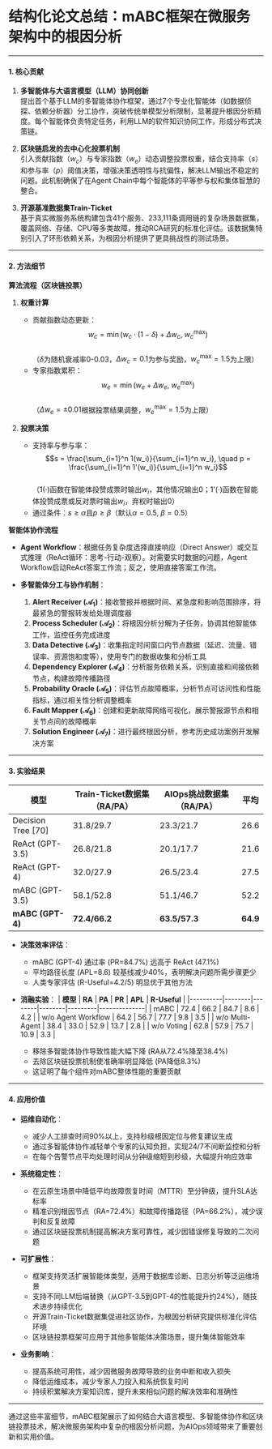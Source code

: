 # 结构化论文总结：mABC框架在微服务架构中的根因分析

---

#### **1. 核心贡献**
1. **多智能体与大语言模型（LLM）协同创新**  
   提出首个基于LLM的多智能体协作框架，通过7个专业化智能体（如数据侦探、依赖分析器）分工协作，突破传统单模型分析限制，显著提升根因分析精度。每个智能体负责特定任务，利用LLM的软件知识协同工作，形成分布式决策链。

2. **区块链启发的去中心化投票机制**  
   引入贡献指数（$w_c$）与专家指数（$w_e$）动态调整投票权重，结合支持率（$s$）和参与率（$p$）阈值决策，增强决策透明性与抗偏性，解决LLM输出不稳定的问题。此机制确保了在Agent Chain中每个智能体的平等参与权和集体智慧的整合。

3. **开源基准数据集Train-Ticket**  
   基于真实微服务系统构建包含41个服务、233,111条调用链的复杂场景数据集，覆盖网络、存储、CPU等多类故障，推动RCA研究的标准化评估。该数据集特别引入了环形依赖关系，为根因分析提供了更具挑战性的测试场景。

---

#### **2. 方法细节**
**算法流程（区块链投票）**  
1. **权重计算**  
   - 贡献指数动态更新：  
     $$w_c = \min \left( w_c \cdot (1-\delta) + \Delta w_c, \ w_c^{\text{max}} \right)$$  
     （$\delta$为随机衰减率0-0.03，$\Delta w_c=0.1$为参与奖励，$w_c^{\text{max}}=1.5$为上限）  
   - 专家指数累积：  
     $$w_e = \min \left( w_e + \Delta w_e, \ w_e^{\text{max}} \right)$$  
     （$\Delta w_e=±0.01$根据投票结果调整，$w_e^{\text{max}}=1.5$为上限）  

2. **投票决策**  
   - 支持率与参与率：  
     $$s = \frac{\sum_{i=1}^n 1(w_i)}{\sum_{i=1}^n w_i}, \quad p = \frac{\sum_{i=1}^n 1'(w_i)}{\sum_{i=1}^n w_i}$$  
     （1(·)函数在智能体投赞成票时输出$w_i$，其他情况输出0；1'(·)函数在智能体投赞成票或反对票时输出$w_i$，弃权时输出0）
   - 通过条件：$s \geq \alpha$且$p \geq \beta$（默认$\alpha=0.5$, $\beta=0.5$）

**智能体协作流程**  
- **Agent Workflow**：根据任务复杂度选择直接响应（Direct Answer）或交互式推理（ReAct循环：思考-行动-观察）。对需要实时数据的问题，Agent Workflow启动ReAct答案工作流；反之，使用直接答案工作流。

- **多智能体分工与协作机制**：
  1. **Alert Receiver ($\mathcal{A}_1$)**：接收警报并根据时间、紧急度和影响范围排序，将最紧急的警报转发给处理调度器
  2. **Process Scheduler ($\mathcal{A}_2$)**：将根因分析分解为子任务，协调其他智能体工作，监控任务完成进度
  3. **Data Detective ($\mathcal{A}_3$)**：收集指定时间窗口内节点数据（延迟、流量、错误率、资源饱和度等），使用专门的数据收集和分析工具
  4. **Dependency Explorer ($\mathcal{A}_4$)**：分析服务依赖关系，识别直接和间接依赖节点，构建故障传播路径
  5. **Probability Oracle ($\mathcal{A}_5$)**：评估节点故障概率，分析节点可访问性和性能指标，通过相关性分析调整概率
  6. **Fault Mapper ($\mathcal{A}_6$)**：创建和更新故障网络可视化，展示警报源节点和相关节点间的故障概率
  7. **Solution Engineer ($\mathcal{A}_7$)**：进行最终根因分析，参考历史成功案例开发解决方案

---

#### **3. 实验结果**
| **模型**          | **Train-Ticket数据集（RA/PA）** | **AIOps挑战数据集（RA/PA）** | **平均** |
|-------------------|-------------------------------|----------------------------|---------|
| Decision Tree [70] | 31.8/29.7                     | 23.3/21.7                  | 26.6    |
| ReAct (GPT-3.5)   | 26.8/21.8                     | 20.1/17.7                  | 21.6    |
| ReAct (GPT-4)     | 32.0/27.9                     | 26.5/23.4                  | 27.5    |
| mABC (GPT-3.5)    | 58.1/52.8                     | 51.1/46.7                  | 52.2    |
| **mABC (GPT-4)**  | **72.4/66.2**                 | **63.5/57.3**              | **64.9**|

- **决策效率评估**：
  - mABC (GPT-4) 通过率 (PR=84.7%) 远高于 ReAct (47.1%)
  - 平均路径长度 (APL=8.6) 较基线减少40%，表明解决问题所需步骤更少
  - 人类专家评估 (R-Useful=4.2/5) 明显优于其他方法

- **消融实验**：
  | **模型** | **RA** | **PA** | **PR** | **APL** | **R-Useful** |
  |----------|--------|--------|--------|---------|--------------|
  | mABC     | 72.4   | 66.2   | 84.7   | 8.6     | 4.2          |
  | w/o Agent Workflow | 64.2 | 56.7 | 77.7 | 9.8 | 3.5 |
  | w/o Multi-Agent | 38.4 | 33.0 | 52.9 | 13.7 | 2.8 |
  | w/o Voting | 62.8 | 57.9 | 75.7 | 10.9 | 3.3 |

  - 移除多智能体协作导致性能大幅下降 (RA从72.4%降至38.4%)
  - 去除区块链投票机制使准确率明显降低 (PA降低8.3%)
  - 这证明了每个组件对mABC整体性能的重要贡献

---

#### **4. 应用价值**
- **运维自动化**：
  - 减少人工排查时间90%以上，支持秒级根因定位与修复建议生成
  - 通过多智能体协作减轻单个专家的认知负担，实现24/7不间断监控和分析
  - 在每个告警节点平均处理时间从分钟级缩短到秒级，大幅提升响应效率

- **系统稳定性**：
  - 在云原生场景中降低平均故障恢复时间（MTTR）至分钟级，提升SLA达标率
  - 精准识别根因节点（RA=72.4%）和故障传播路径（PA=66.2%），减少误判和反复故障
  - 通过区块链投票机制提高解决方案可靠性，减少因错误修复导致的二次问题

- **可扩展性**：
  - 框架支持灵活扩展智能体类型，适用于数据库诊断、日志分析等泛运维场景
  - 支持不同LLM后端替换（从GPT-3.5到GPT-4的性能提升约24%），随技术进步持续优化
  - 开源Train-Ticket数据集促进社区协作，为根因分析研究提供标准化评估环境
  - 区块链投票框架可应用于其他多智能体决策场景，提升集体智能效率

- **业务影响**：
  - 提高系统可用性，减少因微服务故障导致的业务中断和收入损失
  - 降低运维成本，减少专家人力投入和系统恢复时间
  - 持续积累解决方案知识库，提升未来相似问题的解决效率和准确性

---

通过这些丰富细节，mABC框架展示了如何结合大语言模型、多智能体协作和区块链投票技术，解决微服务架构中复杂的根因分析问题，为AIOps领域带来了重要创新和实用价值。
